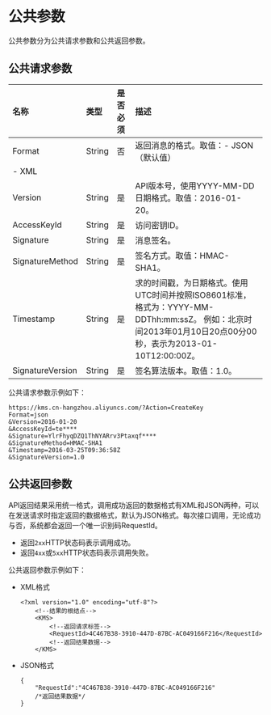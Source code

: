 # 公共参数

公共参数分为公共请求参数和公共返回参数。

## 公共请求参数

|名称|类型|是否必须|描述|
|:-|:-|:---|:-|
|Format|String|否|返回消息的格式。取值：-   JSON（默认值）
-   XML |
|Version|String|是|API版本号，使用YYYY-MM-DD日期格式。取值：2016-01-20。|
|AccessKeyId|String|是|访问密钥ID。|
|Signature|String|是|消息签名。|
|SignatureMethod|String|是|签名方式。取值：HMAC-SHA1。|
|Timestamp|String|是|求的时间戳，为日期格式。使用UTC时间并按照ISO8601标准，格式为：YYYY-MM-DDThh:mm:ssZ。 例如：北京时间2013年01月10日20点00分00秒，表示为2013-01-10T12:00:00Z。 |
|SignatureVersion|String|是|签名算法版本。取值：1.0。|

公共请求参数示例如下：

```
https://kms.cn-hangzhou.aliyuncs.com/?Action=CreateKey
Format=json
&Version=2016-01-20
&AccessKeyId=te****
&Signature=YlrFhyqDZQ1ThNYARrv3Ptaxqf****
&SignatureMethod=HMAC-SHA1
&Timestamp=2016-03-25T09:36:58Z
&SignatureVersion=1.0          
```

## 公共返回参数

API返回结果采用统一格式，调用成功返回的数据格式有XML和JSON两种，可以在发送请求时指定返回的数据格式，默认为JSON格式。每次接口调用，无论成功与否，系统都会返回一个唯一识别码RequestId。

-   返回`2xx`HTTP状态码表示调用成功。
-   返回`4xx`或`5xx`HTTP状态码表示调用失败。

公共返回参数示例如下：

-   XML格式

    ```
    <?xml version="1.0" encoding="utf-8"?> 
        <!--结果的根结点-->
        <KMS>
            <!--返回请求标签-->
            <RequestId>4C467B38-3910-447D-87BC-AC049166F216</RequestId>
            <!--返回结果数据-->
        </KMS>                        
    ```

-   JSON格式

    ```
    {
        "RequestId":"4C467B38-3910-447D-87BC-AC049166F216"
        /*返回结果数据*/
    }
    ```


